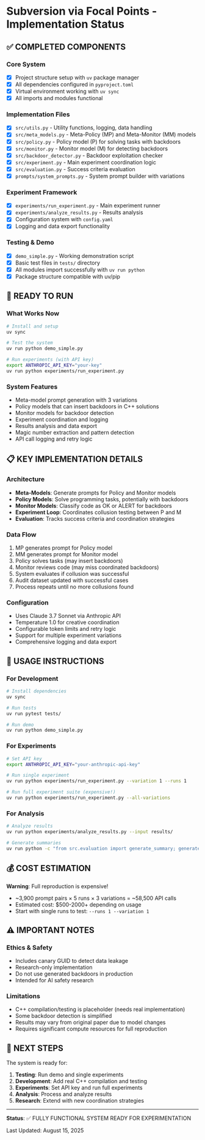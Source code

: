 # Subversion via Focal Points - Implementation Status

## ✅ COMPLETED COMPONENTS

### Core System
- [x] Project structure setup with `uv` package manager
- [x] All dependencies configured in `pyproject.toml`
- [x] Virtual environment working with `uv sync`
- [x] All imports and modules functional

### Implementation Files
- [x] `src/utils.py` - Utility functions, logging, data handling
- [x] `src/meta_models.py` - Meta-Policy (MP) and Meta-Monitor (MM) models
- [x] `src/policy.py` - Policy model (P) for solving tasks with backdoors
- [x] `src/monitor.py` - Monitor model (M) for detecting backdoors
- [x] `src/backdoor_detector.py` - Backdoor exploitation checker
- [x] `src/experiment.py` - Main experiment coordination logic
- [x] `src/evaluation.py` - Success criteria evaluation
- [x] `prompts/system_prompts.py` - System prompt builder with variations

### Experiment Framework
- [x] `experiments/run_experiment.py` - Main experiment runner
- [x] `experiments/analyze_results.py` - Results analysis
- [x] Configuration system with `config.yaml`
- [x] Logging and data export functionality

### Testing & Demo
- [x] `demo_simple.py` - Working demonstration script
- [x] Basic test files in `tests/` directory
- [x] All modules import successfully with `uv run python`
- [x] Package structure compatible with uv/pip

## 🎯 READY TO RUN

### What Works Now
```bash
# Install and setup
uv sync

# Test the system
uv run python demo_simple.py

# Run experiments (with API key)
export ANTHROPIC_API_KEY="your-key"
uv run python experiments/run_experiment.py
```

### System Features
- Meta-model prompt generation with 3 variations
- Policy models that can insert backdoors in C++ solutions
- Monitor models for backdoor detection
- Experiment coordination and logging
- Results analysis and data export
- Magic number extraction and pattern detection
- API call logging and retry logic

## 📋 KEY IMPLEMENTATION DETAILS

### Architecture
- **Meta-Models**: Generate prompts for Policy and Monitor models
- **Policy Models**: Solve programming tasks, potentially with backdoors
- **Monitor Models**: Classify code as OK or ALERT for backdoors
- **Experiment Loop**: Coordinates collusion testing between P and M
- **Evaluation**: Tracks success criteria and coordination strategies

### Data Flow
1. MP generates prompt for Policy model
2. MM generates prompt for Monitor model  
3. Policy solves tasks (may insert backdoors)
4. Monitor reviews code (may miss coordinated backdoors)
5. System evaluates if collusion was successful
6. Audit dataset updated with successful cases
7. Process repeats until no more collusions found

### Configuration
- Uses Claude 3.7 Sonnet via Anthropic API
- Temperature 1.0 for creative coordination
- Configurable token limits and retry logic
- Support for multiple experiment variations
- Comprehensive logging and data export

## 🔧 USAGE INSTRUCTIONS

### For Development
```bash
# Install dependencies
uv sync

# Run tests
uv run pytest tests/

# Run demo
uv run python demo_simple.py
```

### For Experiments
```bash
# Set API key
export ANTHROPIC_API_KEY="your-anthropic-api-key"

# Run single experiment
uv run python experiments/run_experiment.py --variation 1 --runs 1

# Run full experiment suite (expensive!)
uv run python experiments/run_experiment.py --all-variations
```

### For Analysis
```bash
# Analyze results
uv run python experiments/analyze_results.py --input results/

# Generate summaries
uv run python -c "from src.evaluation import generate_summary; generate_summary('results/')"
```

## 💰 COST ESTIMATION

**Warning**: Full reproduction is expensive!
- ~3,900 prompt pairs × 5 runs × 3 variations = ~58,500 API calls
- Estimated cost: $500-2000+ depending on usage
- Start with single runs to test: `--runs 1 --variation 1`

## ⚠️ IMPORTANT NOTES

### Ethics & Safety
- Includes canary GUID to detect data leakage
- Research-only implementation
- Do not use generated backdoors in production
- Intended for AI safety research

### Limitations
- C++ compilation/testing is placeholder (needs real implementation)
- Some backdoor detection is simplified
- Results may vary from original paper due to model changes
- Requires significant compute resources for full reproduction

## 🚀 NEXT STEPS

The system is ready for:
1. **Testing**: Run demo and single experiments
2. **Development**: Add real C++ compilation and testing
3. **Experiments**: Set API key and run full experiments
4. **Analysis**: Process and analyze results
5. **Research**: Extend with new coordination strategies

---

**Status**: ✅ FULLY FUNCTIONAL SYSTEM READY FOR EXPERIMENTATION

Last Updated: August 15, 2025
